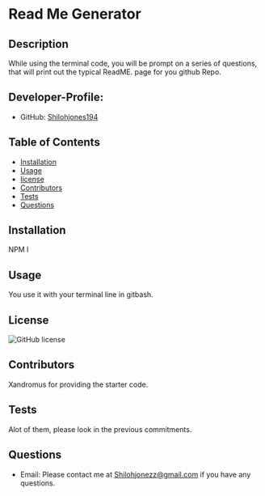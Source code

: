 

# Read Me Generator

## Description
While using the terminal code, you will be prompt on a series of questions, that will print out the typical ReadME. page for you github Repo.

## Developer-Profile:
* GitHub: [Shilohjones194](https://github.com/Shilohjones194)

## Table of Contents
* [Installation](#installation)
* [Usage](#usage)
* [license](#license)
* [Contributors](#contributors)
* [Tests](#tests)
* [Questions](#questions)
## Installation
NPM I

## Usage
You use it with your terminal line in gitbash.

## License
![GitHub license](https://img.shields.io/badge/license-MIT-blue.svg)

## Contributors
Xandromus for providing the starter code.

## Tests
Alot of them, please look in the previous commitments.

## Questions
* Email: Please contact me at [Shilohjonezz@gmail.com](mailto:Shilohjonezz@gmail.com) if you have any questions.


